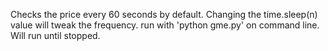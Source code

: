 Checks the price every 60 seconds by default. Changing the time.sleep(n) value will tweak the frequency. run with 'python gme.py' on command line. Will run until stopped.
